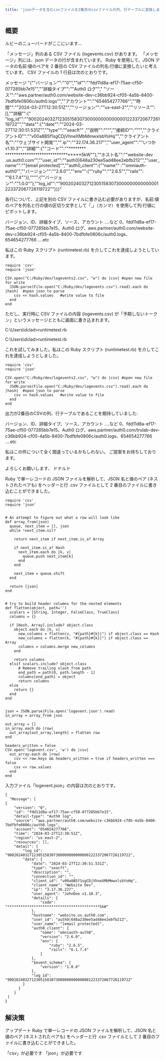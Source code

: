 ```yaml
---
title: 'jsonデータを含むcsvファイルを2番目のcsvファイルの列、行テーブルに変換します'
---
```


## 概要
ルビーのニューバードがここにいます...

「メッセージ」列のある CSV ファイル (logevents.csv) があります。
「メッセージ」列には、json データの行が含まれています。
Ruby を使用して、JSON データの名前:値のペアを 2 番目の CSV ファイルの列名:行値に変換したいと考えています。
CSV ファイルの 1 行目は次のとおりです。

メッセージ
"{""バージョン"":""0"",""id"":""fdd11d8a-ef17-75ae-cf50-077285bb7e15"",""詳細タイプ"":""Auth0 ログ""," "ソース"":""aws.partner/auth0.com/website-dev-c36bb924-cf05-4a5b-8400-7bdfbfe0806c/auth0.logs"",""アカウント"":""654654277766"",""時間"":""2024-03-27T12:30:51Z"",""リージョン"":""us-east-2"",""リソース"":[],""詳細"":{" "log_id"":""90020240327123051583073000000000000001223372067726119722"",""data"":{""date"":""2024-03-27T12:30:51.531Z"",""type"":""seacft"" ,""説明"":"""",""接続ID"":"""",""クライアントID"":""v00a8B5f1sgCDjVhneXMbMmwxlsbYoHq"",""クライアント名"":""ウェブサイト開発"","" ip"":""32.174.36.217"",""user_agent"":""いつか v1.10.3"",""詳細"":{""コード"":""******** **********************************5kW""},""ホスト名"":""website-dev .us.auth0.com"",""user_id"":""auth0|648a230ee5ad48ee2ebfb212"",""user_name"":""[email protected]"",""auth0_client"":{""name"" :""omniauth-auth0"",""バージョン"":""2.6.0"",""env"":{""ruby"":""2.6.5"",""rails"": ""6.1.7.4""}},"""":{""バージョン"":""1.0.0""},""log_id"":""90020240327123051583073000000000000001223372067726119722""}}}"

各行について、上記を別の CSV ファイルに書き込む必要がありますが、名前:値のペアを列名と行の値の区切り文字として「,」（カンマ）を使用して列:行値にピボットします。

バージョン、ID、詳細タイプ、ソース、アカウント ....など
0、fdd11d8a-ef17-75ae-cf50-077285bb7e15、Auth0 ログ、aws.partner/auth0.com/website-dev-c36bb924-cf05-4a5b-8400-7bdfbfe0806c/auth0.logs、654654277766 ....etc

私はこの Ruby スクリプト (runtimetest.rb) を介してこれを達成しようとしています。

```
require 'csv'
require 'json'

CSV.open("C:/Ruby/dev/logevents2.csv", "w") do |csv| #open new file for write
  JSON.parse(File.open("C:/Ruby/dev/logevents.csv").read).each do |hash|  #open json to parse
    csv << hash.values   #write value to file
  end
end

```
ただし、実行時に CSV ファイルの内容 (logevents.csv) が「予期しないトークン」というメッセージとともに画面に書き込まれます。

C:\Users\dclad>runtimetest.rb

C:\Users\dclad>runtimetest.rb

これを試してみました。私はこの Ruby スクリプト (runtimetest.rb) を介してこれを達成しようとしました。

```
require 'csv'
require 'json'

CSV.open("C:/Ruby/dev/logevents2.csv", "w") do |csv| #open new file for write
  JSON.parse(File.open("C:/Ruby/dev/logevents.csv").read).each do |hash|  #open json to parse
    csv << hash.values   #write value to file
  end
end

```
出力が2番目のCSVの列、行テーブルであることを期待していました:

バージョン、ID、詳細タイプ、ソース、アカウント ....など
0、fdd11d8a-ef17-75ae-cf50-077285bb7e15、Auth0 ログ、aws.partner/auth0.com/trulab-dev-c36bb924-cf05-4a5b-8400-7bdfbfe0806c/auth0.logs、654654277766 ....etc

私はこの件について全く間違っているかもしれない。
ご提案をお待ちしております。

よろしくお願いします、
ドナルド

Ruby で単一レコードの JSON ファイルを解析して、JSON 名と値のペア (ネストされたペアも) をヘッダーと行 .csv ファイルとして 2 番目のファイルに書き込むことができました。

```
require 'csv'
require 'json'


# An attempt to figure out what a row will look like
def array_from(json)
  queue, next_item = [], json
  while !next_item.nil?

    return next_item if next_item.is_a? Array

    if next_item.is_a? Hash
      next_item.each do |k, v|
        queue.push next_item[k]
      end
    end

    next_item = queue.shift
  end

  return [json]
end


# try to build header columns for the nested elements
def flatten(object, path='')
  scalars = [String, Integer, FalseClass, TrueClass]
  columns = {}

  if [Hash, Array].include? object.class
    object.each do |k, v|
      new_columns = flatten(v, "#{path}#{k}|") if object.class == Hash
      new_columns = flatten(k, "#{path}#{k}|") if object.class == Array
      columns = columns.merge new_columns
    end

    return columns
  elsif scalars.include? object.class
      # Remove trailing slash from path
      end_path = path[0, path.length - 1]
      columns[end_path] = object
      return columns
  else
    return {}
  end
end


json = JSON.parse(File.open('logevent.json').read)
in_array = array_from json

out_array = []
in_array.each do |row|
  out_array[out_array.length] = flatten row
end

headers_written = false
CSV.open('logevent.csv', 'w') do |csv|
  out_array.each do |row|
    csv << row.keys && headers_written = true if headers_written === false
    csv << row.values
  end
end

```
入力ファイル「logevent.json」の内容は次のとおりです。

```
{
  "Message": [
{
    "version": "0",
    "id": "fdd11d8a-ef17-75ae-cf50-077285bb7e15",
    "detail-type": "Auth0 log",
    "source": "aws.partner/auth0.com/website-c36bb924-cf05-4a5b-8400-7bdfbfe0806c/auth0.logs",
    "account": "654654277766",
    "time": "2024-03-27T12:30:51Z",
    "region": "us-east-2",
    "resources": [],
    "detail": {
        "log_id": "90020240327123051583073000000000000001223372067726119722",
        "data": {
            "date": "2024-03-27T12:30:51.531Z",
            "type": "seacft",
            "description": "",
            "connection_id": "",
            "client_id": "v00a8B5f1sgCDjVhneXMbMmwxlsbYoHq",
            "client_name": "Website Dev",
            "ip": "3.17.36.227",
            "user_agent": "JohnDoe v1.10.3",
            "details": {
                "code": "******************************************5kW"
            },
            "hostname": "website.us.auth0.com",
            "user_id": "auth0|648a230ee5ad48ee2ebfb212",
            "user_name": "[email protected]",
            "auth0_client": {
                "name": "omniauth-auth0",
                "version": "2.6.0",
                "env": {
                    "ruby": "2.6.5",
                    "rails": "6.1.7.4"
                }
            },
            "$event_schema": {
                "version": "1.0.0"
            },
            "log_id": "90020240327123051583073000000000000001223372067726119722"
        }
      }
    }
 ]
}

```
## 解決策
アップデート
Ruby で単一レコードの JSON ファイルを解析して、JSON 名と値のペア (ネストされたペアも) をヘッダーと行 .csv ファイルとして 2 番目のファイルに書き込むことができました。

「csv」が必要です
「json」が必要です

